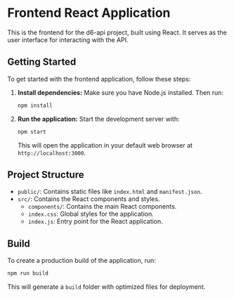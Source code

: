 # Frontend React Application

This is the frontend for the d6-api project, built using React. It serves as the user interface for interacting with the API.

## Getting Started

To get started with the frontend application, follow these steps:

1. **Install dependencies:**
   Make sure you have Node.js installed. Then run:

   ```bash
   npm install
   ```

2. **Run the application:**
   Start the development server with:

   ```bash
   npm start
   ```

   This will open the application in your default web browser at `http://localhost:3000`.

## Project Structure

- `public/`: Contains static files like `index.html` and `manifest.json`.
- `src/`: Contains the React components and styles.
  - `components/`: Contains the main React components.
  - `index.css`: Global styles for the application.
  - `index.js`: Entry point for the React application.

## Build

To create a production build of the application, run:

```bash
npm run build
```

This will generate a `build` folder with optimized files for deployment.
